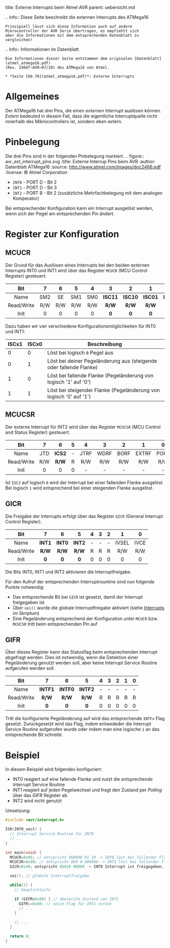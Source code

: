 title: Externe Interrupts beim Atmel AVR
parent: uebersicht.md

.. info:: Diese Seite beschreibt die externen Interrupts des ATMega16

    Prinzipiell lässt sich diese Information auch auf andere Mikrocontroller der AVR Serie übertragen, es empfiehlt sich
    aber die Informationen mit dem entsprechenden Datenblatt zu vergleichen!

.. info:: Informationen im Datenblatt

    Die Informationen dieser Seite entstammen dem originalen [Datenblatt](atmel_atmega16.pdf)
    (Rev. 2466T–AVR–07/10) des ATMega16 von Atmel.

    * *Seite [68-70](atmel_atmega16.pdf)*: Externe Interrupts

# Allgemeines

Der ATMega16 hat drei Pins, die einen *externen Interrupt* auslösen können. *Extern* bedeuted in diesem Fall, dass die
eigentliche Interruptquelle nicht innerhalb des Mikrocontrollers ist, sondern eben extern.

# Pinbelegung
Die drei Pins sind in der folgenden Pinbelegung markiert.
.. figure:: avr_ext_interrupt_pins.svg
    :title: Externe Interrup Pins beim AVR
    :author: Datenblatt ATMega16
    :source: http://www.atmel.com/images/doc2466.pdf
    :license: &copy; Atmel Corporation

* `INT0` - PORT D - Bit 2
* `INT1` - PORT D - Bit 3
* `INT2` - PORT B - Bit 2 (zusätzliche Mehrfachbelegung mit dem analogen Komperator)

Bei entsprechender Konfiguration kann ein Interrupt ausgelöst werden, wenn sich der Pegel am entsprechenden Pin ändert.

# Register zur Konfiguration
## MCUCR
Der Grund für das Auslösen eines Interrupts bei den beiden externen Interrupts INT0 und INT1 wird über das Register `MCUCR` (MCU Control Register) gesteuert.

Bit|7|6|5|4|**3**|**2**|**1**|**0**
:---:|:---:|:---:|:---:|:---:|:---:|:---:|:---:|:---:
Name|SM2|SE|SM1|SM0|**ISC11**|**ISC10**|**ISC01**|**ISC00**
Read/Write|R/W|R/W|R/W|R/W|**R/W**|**R/W**|**R/W**|**R/W**
Init|0|0|0|0|**0**|**0**|**0**|**0**

Dazu haben wir vier verschiedene Konfigurationsmöglichkeiten für INT0 und INT1:

ISCx1 | ISCx0 | Beschreibung
-|-|-
0|0|Löst bei logisch `0` Pegel aus
0|1|Löst bei deiner Pegeländerung aus (steigende oder fallende Flanke)
1|0|Löst bei fallende Flanke (Pegeländerung von logisch '1' auf '0')
1|1|Löst bei steigender Flanke (Pegeländerung von logisch '0' auf '1')

## MCUCSR
Der externe Interrupt für INT2 wird über das Register `MCUCSR` (MCU Control and Status Register) gesteuert.

Bit|7|**6**|5|4|3|2|1|0
:---:|:---:|:---:|:---:|:---:|:---:|:---:|:---:|:---:
Name|JTD|**ICS2**|-|JTRF|WDRF|BORF|EXTRF|PORF
Read/Write|R/W|**R/W**|R|R/W|R/W|R/W|R/W|R/W
Init|0|0|0|-|-|-|-|-

Ist `ISC2` auf logisch `0` wird der Interrupt bei einer fallenden Flanke ausgelöst. Bei logisch `1` wird entsprechend
bei einer steigenden Flanke ausgelöst.

## GICR
Die Freigabe der Interrupts erfolgt über das Register `GICR` (General Interrupt Control Register).

Bit|**7**|**6**|**5**|4|3|2|1|0
:---:|:---:|:---:|:---:|:---:|:---:|:---:|:---:|:---:
Name|**INT1**|**INT0**|**INT2**|-|-|-|IVSEL|IVCE
Read/Write|**R/W**|**R/W**|**R/W**|R|R|R|R/W|R/W
Init|**0**|**0**|**0**|0|0|0|0|0

Die Bits INT0, INT1 und INT2 aktivieren die Interruptfreigabe.

Für den Aufruf der entsprechenden Interruptrountine sind nun folgende Punkte notwendig:

* Das entsprechende Bit bei `GICR` ist gesetzt, damit der Interrupt freigegeben ist
* Über `sei()` wurde die globale Interruptfreigabe aktiviert (siehe [Interrupts](avr_interrupts.html) im Skriptum)
* Eine Pegeländerung entsprechend der Konfiguration unter `MCUCR` bzw. `MCUCSR` tritt beim entsprechenden Pin auf

## GIFR
Über dieses Register kann das Statusflag beim entsprechenden Interrupt abgefragt werden. Dies ist notwendig, wenn die
Detektion einer Pegeländerung genutzt werden soll, aber keine Interrupt Service Routine aufgerufen werden soll.

Bit|**7**|**6**|**5**|4|3|2|1|0
:---:|:---:|:---:|:---:|:---:|:---:|:---:|:---:|:---:
Name|**INTF1**|**INTF0**|**INTF2**|-|-|-|-|-
Read/Write|**R/W**|**R/W**|**R/W**|R|R|R|R|R
Init|**0**|**0**|**0**|0|0|0|0|0

Tritt die konfigurierte Pegeländerung auf wird das entsprechende `INTFx` Flag gesetzt. Zurückgesetzt wird das Flag,
indem entwededer die Interrupt Service Routine aufgerufen wurde oder indem man eine logische `1` an das entsprechende
Bit schreibt.

# Beispiel
In diesem Beispiel wird folgendes konfiguriert:

* INT0 reagiert auf eine fallende Flanke und nutzt die entsprechende Interrupt Service Routine
* INT1 reagiert auf jeden Pegelwechsel und fragt den Zustand per *Polling* über das *GIFR* Register ab
* INT2 wird nicht genutzt

Umsetzung:

```c
#include <avr/interrupt.h>

ISR(INT0_vect) {
  // Interrupt Service Routine für INT0
  // ...
}

int main(void) {
  MCUCR=0x06; // entspricht 0b0000 01 10 -> INT0 löst bei fallender Flanke aus, INT1 bei jedem Pegelwechsel
  MCUCSR=0x00; // entspricht 0b0 0 000000 -> INT2 löst bei fallender Flanke aus (wird aber nicht genutzt)
  GICR=0x40; entspricht 0b010 00000 -> INT0 Interrupt ist freigegeben, INT1 und INT2 nicht

  sei(); // globale Interruptfreigabe

  while(1) {
    // Hauptschleife

    if (GIFR&0x80) { // überprüfe Zustand von INT1
      GIFR|=0x80; // setze Flag für INT1 zurück
      // ...
    }

    // ...
  }

  return 0;
}
```
